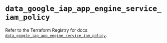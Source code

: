 # `data_google_iap_app_engine_service_iam_policy`

Refer to the Terraform Registry for docs: [`data_google_iap_app_engine_service_iam_policy`](https://registry.terraform.io/providers/hashicorp/google/6.26.0/docs/data-sources/iap_app_engine_service_iam_policy).
